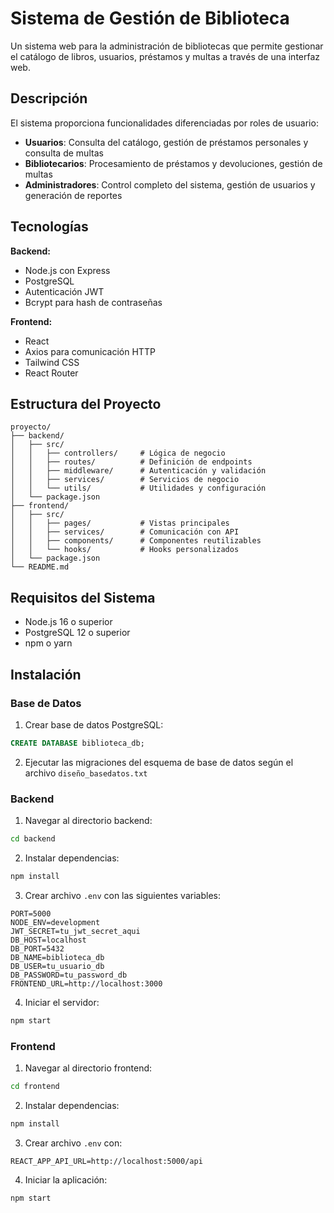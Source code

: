 # Sistema de Gestión de Biblioteca

Un sistema web para la administración de bibliotecas que permite gestionar el catálogo de libros, usuarios, préstamos y multas a través de una interfaz web.

## Descripción

El sistema proporciona funcionalidades diferenciadas por roles de usuario:

- **Usuarios**: Consulta del catálogo, gestión de préstamos personales y consulta de multas
- **Bibliotecarios**: Procesamiento de préstamos y devoluciones, gestión de multas
- **Administradores**: Control completo del sistema, gestión de usuarios y generación de reportes

## Tecnologías

**Backend:**

- Node.js con Express
- PostgreSQL
- Autenticación JWT
- Bcrypt para hash de contraseñas

**Frontend:**

- React
- Axios para comunicación HTTP
- Tailwind CSS
- React Router

## Estructura del Proyecto

```
proyecto/
├── backend/
│   ├── src/
│   │   ├── controllers/     # Lógica de negocio
│   │   ├── routes/          # Definición de endpoints
│   │   ├── middleware/      # Autenticación y validación
│   │   ├── services/        # Servicios de negocio
│   │   └── utils/           # Utilidades y configuración
│   └── package.json
├── frontend/
│   ├── src/
│   │   ├── pages/           # Vistas principales
│   │   ├── services/        # Comunicación con API
│   │   ├── components/      # Componentes reutilizables
│   │   └── hooks/           # Hooks personalizados
│   └── package.json
└── README.md
```

## Requisitos del Sistema

- Node.js 16 o superior
- PostgreSQL 12 o superior
- npm o yarn

## Instalación

### Base de Datos

1. Crear base de datos PostgreSQL:

```sql
CREATE DATABASE biblioteca_db;
```

2. Ejecutar las migraciones del esquema de base de datos según el archivo `diseño_basedatos.txt`

### Backend

1. Navegar al directorio backend:

```bash
cd backend
```

2. Instalar dependencias:

```bash
npm install
```

3. Crear archivo `.env` con las siguientes variables:

```env
PORT=5000
NODE_ENV=development
JWT_SECRET=tu_jwt_secret_aqui
DB_HOST=localhost
DB_PORT=5432
DB_NAME=biblioteca_db
DB_USER=tu_usuario_db
DB_PASSWORD=tu_password_db
FRONTEND_URL=http://localhost:3000
```

4. Iniciar el servidor:

```bash
npm start
```

### Frontend

1. Navegar al directorio frontend:

```bash
cd frontend
```

2. Instalar dependencias:

```bash
npm install
```

3. Crear archivo `.env` con:

```env
REACT_APP_API_URL=http://localhost:5000/api
```

4. Iniciar la aplicación:

```bash
npm start
```
